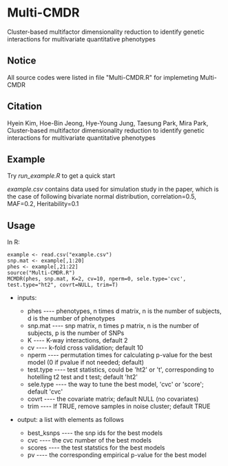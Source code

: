 # Multi-CMDR
Cluster-based multifactor dimensionality reduction to identify genetic interactions for multivariate quantitative phenotypes

## Notice
All source codes were listed in file "Multi-CMDR.R" for implemeting Multi-CMDR 

## Citation
Hyein Kim, Hoe-Bin Jeong, Hye-Young Jung, Taesung Park, Mira Park, Cluster-based multifactor dimensionality reduction to identify genetic interactions for multivariate quantitative phenotypes

## Example 
Try _run_example.R_ to get a quick start

_example.csv_ contains data used for simulation study in the paper, which is the case of following bivariate normal distribution, correlation=0.5, MAF=0.2, Heritability=0.1

## Usage
In R:

```
example <- read.csv("example.csv")
snp.mat <- example[,1:20]
phes <- example[,21:22]
source("Multi-CMDR.R")
MCMDR(phes, snp.mat, K=2, cv=10, nperm=0, sele.type='cvc', test.type="ht2", covrt=NULL, trim=T)
```

* inputs: 
  * phes      ---- phenotypes, n times d matrix, n is the number of subjects, d is the number of phenotypes
  * snp.mat   ---- snp matrix, n times p matrix, n is the number of subjects, p is the number of SNPs
  * K         ---- K-way interactions, default 2
  * cv        ---- k-fold cross validation; default 10
  * nperm     ---- permutation times for calculating p-value for the best model (0 if pvalue if not needed; default)
  * test.type ---- test statistics, could be 'ht2' or 't', corresponding to hotelling t2 test and t test; default 'ht2'
  * sele.type ---- the way to tune the best model, 'cvc' or 'score'; default 'cvc'
  * covrt     ---- the covariate matrix; default NULL (no covariates)
  * trim      ---- If TRUE, remove samples in noise cluster; default TRUE

* output: a list with elements as follows
    *  best_ksnps ---- the snp ids for the best models
    *  cvc        ---- the cvc number of the best models
    *  scores     ---- the test statstics for the best models
    *  pv         ---- the corresponding empirical p-value for the best model
      
